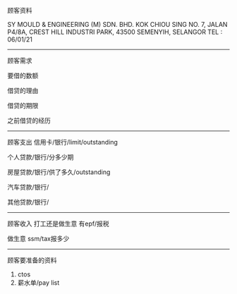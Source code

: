 顾客资料

SY MOULD & ENGINEERING (M) SDN. BHD. KOK CHIOU SING NO. 7, JALAN P4/8A, CREST HILL INDUSTRI PARK, 43500 SEMENYIH, SELANGOR TEL : 06/01/21

-----------------
顾客需求


要借的数额

借贷的理由

借贷的期限

之前借贷的经历


--------------
顾客支出
信用卡/银行/limit/outstanding


个人贷款/银行/分多少期

房屋贷款/银行/供了多久/outstanding

汽车贷款/银行/


其他贷款/银行/

-----------
顾客收入
打工还是做生意
有epf/报税

做生意 ssm/tax报多少

-------
顾客要准备的资料
1. ctos
2. 薪水单/pay list




